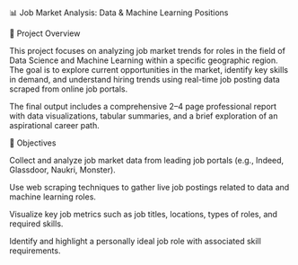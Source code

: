 📊 Job Market Analysis: Data & Machine Learning Positions

🧾 Project Overview

This project focuses on analyzing job market trends for roles in the field of Data Science and Machine Learning within a specific geographic region. The goal is to explore current opportunities in the market, identify key skills in demand, and understand hiring trends using real-time job posting data scraped from online job portals.

The final output includes a comprehensive 2–4 page professional report with data visualizations, tabular summaries, and a brief exploration of an aspirational career path.

📌 Objectives

Collect and analyze job market data from leading job portals (e.g., Indeed, Glassdoor, Naukri, Monster).

Use web scraping techniques to gather live job postings related to data and machine learning roles.

Visualize key job metrics such as job titles, locations, types of roles, and required skills.

Identify and highlight a personally ideal job role with associated skill requirements.

